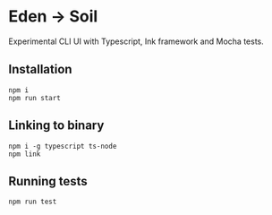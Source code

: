 # Eden &rarr; Soil

Experimental CLI UI with Typescript, Ink framework and Mocha tests.

## Installation

```
npm i
npm run start
```

## Linking to binary

```
npm i -g typescript ts-node
npm link
```

## Running tests

```
npm run test
```
